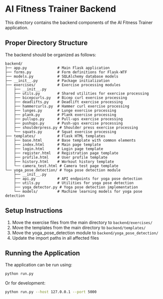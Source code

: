 # AI Fitness Trainer Backend

This directory contains the backend components of the AI Fitness Trainer application.

## Proper Directory Structure

The backend should be organized as follows:

```
backend/
├── app.py              # Main Flask application
├── forms.py            # Form definitions for Flask-WTF
├── models.py           # SQLAlchemy database models
├── __init__.py         # Package initialization
├── exercises/          # Exercise processing modules
│   ├── __init__.py
│   ├── utils.py        # Shared utilities for exercise processing
│   ├── bicepcurls.py   # Bicep curl exercise processing
│   ├── deadlifts.py    # Deadlift exercise processing
│   ├── hammercurls.py  # Hammer curl exercise processing
│   ├── lunges.py       # Lunge exercise processing
│   ├── plank.py        # Plank exercise processing
│   ├── pullups.py      # Pull-ups exercise processing
│   ├── pushups.py      # Push-ups exercise processing
│   ├── shoulderpress.py # Shoulder press exercise processing
│   └── squats.py       # Squat exercise processing
├── templates/          # Flask HTML templates
│   ├── base.html       # Base template with common elements
│   ├── index.html      # Main page template
│   ├── login.html      # Login page template
│   ├── register.html   # Registration page template
│   ├── profile.html    # User profile template
│   ├── history.html    # Workout history template
│   └── camera_test.html # Camera test page template
└── yoga_pose_detection/ # Yoga pose detection module
    ├── __init__.py
    ├── api.py          # API endpoints for yoga pose detection
    ├── utils.py        # Utilities for yoga pose detection
    ├── yoga_detector.py # Yoga pose detection implementation
    └── models/         # Machine learning models for yoga pose detection
```

## Setup Instructions

1. Move the exercise files from the main directory to `backend/exercises/`
2. Move the templates from the main directory to `backend/templates/`
3. Move the yoga_pose_detection module to `backend/yoga_pose_detection/`
4. Update the import paths in all affected files

## Running the Application

The application can be run using:

```bash
python run.py
```

Or for development:

```bash
python run.py --host 127.0.0.1 --port 5000
``` 